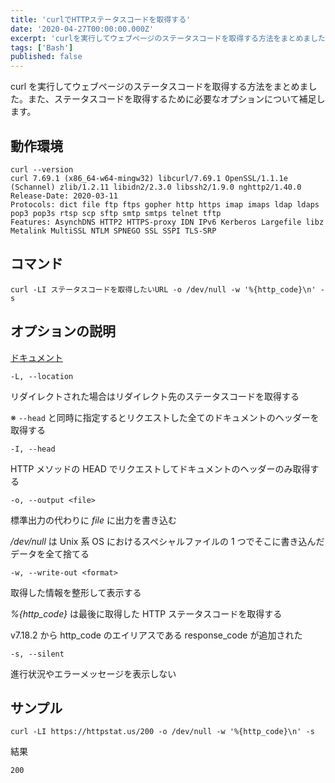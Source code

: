 ```yaml
---
title: 'curlでHTTPステータスコードを取得する'
date: '2020-04-27T00:00:00.000Z'
excerpt: 'curlを実行してウェブページのステータスコードを取得する方法をまとめました。'
tags: ['Bash']
published: false
---
```


curl を実行してウェブページのステータスコードを取得する方法をまとめました。また、ステータスコードを取得するために必要なオプションについて補足します。

## 動作環境

```shell
curl --version
curl 7.69.1 (x86_64-w64-mingw32) libcurl/7.69.1 OpenSSL/1.1.1e (Schannel) zlib/1.2.11 libidn2/2.3.0 libssh2/1.9.0 nghttp2/1.40.0
Release-Date: 2020-03-11
Protocols: dict file ftp ftps gopher http https imap imaps ldap ldaps pop3 pop3s rtsp scp sftp smtp smtps telnet tftp
Features: AsynchDNS HTTP2 HTTPS-proxy IDN IPv6 Kerberos Largefile libz Metalink MultiSSL NTLM SPNEGO SSL SSPI TLS-SRP
```

## コマンド

```shell
curl -LI ステータスコードを取得したいURL -o /dev/null -w '%{http_code}\n' -s
```

## オプションの説明

[ドキュメント](https://curl.haxx.se/docs/manpage.html)

`-L, --location`

リダイレクトされた場合はリダイレクト先のステータスコードを取得する

※ `--head` と同時に指定するとリクエストした全てのドキュメントのヘッダーを取得する

`-I, --head`

HTTP メソッドの HEAD でリクエストしてドキュメントのヘッダーのみ取得する

`-o, --output <file>`

標準出力の代わりに _file_ に出力を書き込む

_/dev/null_ は Unix 系 OS におけるスペシャルファイルの 1 つでそこに書き込んだデータを全て捨てる

`-w, --write-out <format>`

取得した情報を整形して表示する

_%{http_code}_ は最後に取得した HTTP ステータスコードを取得する

v7.18.2 から http_code のエイリアスである response_code が追加された

`-s, --silent`

進行状況やエラーメッセージを表示しない

## サンプル

```shell
curl -LI https://httpstat.us/200 -o /dev/null -w '%{http_code}\n' -s
```

結果

```shell
200
```
